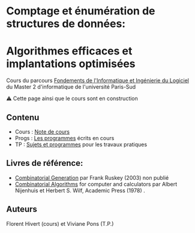 # Comptage et énumération de structures de données:
# Algorithmes efficaces et implantations optimisées

Cours du parcours [Fondements de l'Informatique et Ingénierie du
Logiciel](http://www.u-psud.fr/fr/formations/diplomes/masters/informatique/parcours-fondements-de-l-informatique-et-ingenierie-du-logiciel.html)
du Master 2 d'informatique de l'université Paris-Sud

:warning: Cette page ainsi que le cours sont en construction

## Contenu

- Cours : [Note de cours](https://github.com/hivert/CombiFIIL/tree/master/Cours)
- Progs : [Les programmes](https://github.com/hivert/CombiFIIL/tree/master/Progs) écrits en cours
- TP : [Sujets et programmes](https://github.com/hivert/CombiFIIL/tree/master/TP) pour les travaux pratiques

## Livres de référence:

- [Combinatorial Generation](http://www.1stworks.com/ref/RuskeyCombGen.pdf) par Frank Ruskey (2003) non publié
- [Combinatorial Algorithms](http://www.math.upenn.edu/~wilf/website/CombinatorialAlgorithms.pdf) for computer and calculators par Albert Nijenhuis et Herbert S. Wilf, Academic Press (1978) .

## Auteurs

Florent Hivert (cours) et Viviane Pons (T.P.)


